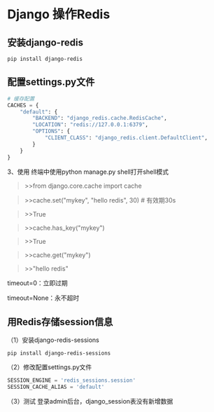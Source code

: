 # Django 操作Redis

## 安装django-redis

```
pip install django-redis
```

## 配置settings.py文件

```python
# 缓存配置
CACHES = {
    "default": {
        "BACKEND": "django_redis.cache.RedisCache",
        "LOCATION": "redis://127.0.0.1:6379",
        "OPTIONS": {
            "CLIENT_CLASS": "django_redis.client.DefaultClient",
        }
    }
}
```


3、使用
终端中使用python manage.py shell打开shell模式

>\>>from django.core.cache import cache

>\>>cache.set("mykey", "hello redis", 30)  # 有效期30s

>\>>True

>\>>cache.has_key("mykey")

>\>>True

>\>>cache.get("mykey")

>\>>"hello redis"

timeout=0：立即过期

timeout=None：永不超时

## 用Redis存储session信息

（1）安装django-redis-sessions

```
pip install django-redis-sessions
```
（2）修改配置settings.py文件

```python
SESSION_ENGINE = 'redis_sessions.session'
SESSION_CACHE_ALIAS = 'default'
```

（3）测试
登录admin后台，django_session表没有新增数据
